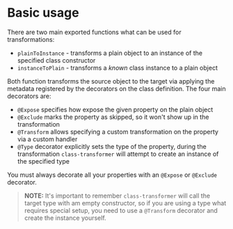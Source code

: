 # Basic usage

There are two main exported functions what can be used for transformations:

- `plainToInstance` - transforms a plain object to an instance of the specified class constructor
- `instanceToPlain` - transforms a _known_ class instance to a plain object

Both function transforms the source object to the target via applying the metadata registered by the decorators on
the class definition. The four main decorators are:

- `@Expose` specifies how expose the given property on the plain object
- `@Exclude` marks the property as skipped, so it won't show up in the transformation
- `@Transform` allows specifying a custom transformation on the property via a custom handler
- `@Type` decorator explicitly sets the type of the property, during the transformation `class-transformer` will attempt
  to create an instance of the specified type

You must always decorate all your properties with an `@Expose` or `@Exclude` decorator.

> **NOTE:** It's important to remember `class-transformer` will call the target type with am empty constructor, so if
> you are using a type what requires special setup, you need to use a `@Transform` decorator and create the instance yourself.
